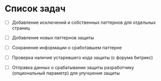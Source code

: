 # Список задач

- [ ] Добавление исключений и собственных паттернов для отдельных страниц
- [ ] Добавление новых паттернов защиты
- [ ] Сохранение информации о сработавшем паттерне
- [ ] Проверка наличия устаревшего кода защиты (с форума битрикс)
- [ ] Отправка данных о срабатывании защиты разработчику (опциональный параметр) для улучшения защиты

